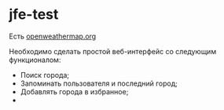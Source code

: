 # jfe-test

Есть [openweathermap.org](https://openweathermap.org/api)

Необходимо сделать простой веб-интерфейс со следующим функционалом:
- Поиск города;
- Запоминать пользователя и последний город;
- Добавлять города в избранное;
- 
